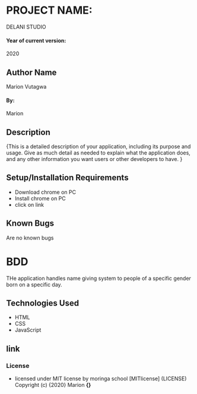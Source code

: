 # PROJECT NAME:
DELANI STUDIO
#### Year of current version: 
2020
## Author Name
Marion Vutagwa
#### By:
Marion
## Description
{This is a detailed description of your application, including its purpose and usage.  Give as much detail as needed to explain what the application does, and any other information you want users or other developers to have. }
## Setup/Installation Requirements
* Download chrome on PC
* Install chrome on PC
* click on link
## Known Bugs
Are no known bugs
# BDD
THe application handles name giving system to people of a specific gender born on a specific day.
## Technologies Used
* HTML
* CSS 
* JavaScript
## link

### License
* licensed under MIT license by moringa school [MITlicense] (LICENSE)
Copyright (c) {2020} Marion **{}**